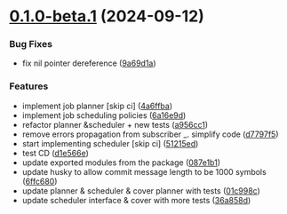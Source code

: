 # [0.1.0-beta.1](https://github.com/misikdmytro/gotick/compare/v0.0.1...v0.1.0-beta.1) (2024-09-12)


### Bug Fixes

* fix nil pointer dereference ([9a69d1a](https://github.com/misikdmytro/gotick/commit/9a69d1a86d34365fdf8d3577252ff830b92ed221))


### Features

* implement job planner [skip ci] ([4a6ffba](https://github.com/misikdmytro/gotick/commit/4a6ffbae8993b9e572a8d37da5b99fe0558b60af))
* implement job scheduling policies ([6a16e9d](https://github.com/misikdmytro/gotick/commit/6a16e9db8b07377e9b0c6fe5b2d934985ffe4ef9))
* refactor planner &scheduler + new tests ([a956cc1](https://github.com/misikdmytro/gotick/commit/a956cc1f9f0ba1871133e072926844c026c0c8f6))
* remove errors propagation from subscriber _. simplify code ([d7797f5](https://github.com/misikdmytro/gotick/commit/d7797f5bdc8398f2ededbf79dcfccfa1a248527b))
* start implementing scheduler [skip ci] ([51215ed](https://github.com/misikdmytro/gotick/commit/51215edf7dc5202f0ce54f00a19d02d05eec41ad))
* test CD ([d1e566e](https://github.com/misikdmytro/gotick/commit/d1e566e87ed636983f5c382e38684cd5d282d6e0))
* update exported modules from the package ([087e1b1](https://github.com/misikdmytro/gotick/commit/087e1b14ca91521a06f82560264d65adfa9d0f5c))
* update husky to allow commit message length to be 1000 symbols ([6ffc680](https://github.com/misikdmytro/gotick/commit/6ffc680194efe51d07d6124eed53351ba79c6028))
* update planner & scheduler & cover planner with tests ([01c998c](https://github.com/misikdmytro/gotick/commit/01c998c835dab8127741062a4fdd1ef7243fc602))
* update scheduler interface & cover with more tests ([36a858d](https://github.com/misikdmytro/gotick/commit/36a858d66fdbe3beeb56fb454e486ba650766e8d))
